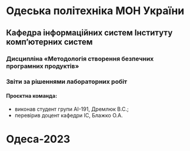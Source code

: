 # Одеська політехніка МОН України
## Кафедра інформаційних систем Інституту комп’ютерних систем
### Дисципліна «Методологія створення безпечних програмних продуктів»
### Звіти за рішеннями лабораторних робіт
#### Проєктна команда:
+ виконав студент групи АІ-191, Дремлюк В.С.;
+ перевірив доцент кафедри ІС, Блажко О.А.
# Одеса-2023